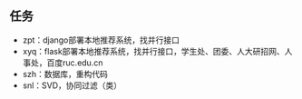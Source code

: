 ## 任务
- zpt：django部署本地推荐系统，找并行接口
- xyq：flask部署本地推荐系统，找并行接口，学生处、团委、人大研招网、人事处，百度ruc.edu.cn
- szh：数据库，重构代码
- snl：SVD，协同过滤（类）